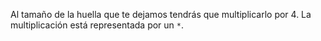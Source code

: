 Al tamaño de la huella que te dejamos tendrás que multiplicarlo por 4. La multiplicación está representada por un `*`. 